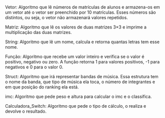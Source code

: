 Vetor: Algoritmo que lê números de matrículas de alunos e armazena-os em um vetor
até o vetor ser preenchido por 10 matrículas. Esses números são distintos, ou seja, o 
vetor não armazenará valores repetidos.

Matriz: Algoritmo que lê os valores de duas matrizes 3×3 e imprime a multiplicação 
das duas matrizes.

String: Algoritmo que lê um nome, calcula e retorna quantas letras tem esse nome.

Função: Algoritmo que recebe um valor inteiro e verifica se o valor é positivo, 
negativo ou zero. A função retorna 1 para valores positivos, -1 para negativos e 0 para o 
valor 0.

Struct: Algoritmo que irá representar bandas de música. Essa estrutura tem o nome
da banda, que tipo de música ela toca, o número de integrantes e em que posição 
do ranking ela está.

imc: Algoritmo que pede peso e altura para calcular o imc e o classifica.

Calculadora_Switch: Algoritmo que pede o tipo de cálculo, o realiza e devolve o resultado.
